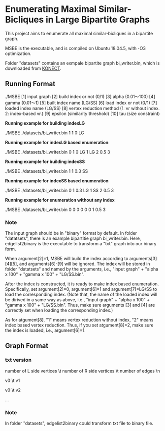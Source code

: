 # Enumerating Maximal Similar-Bicliques in Large Bipartite Graphs

This project aims to enumerate all maximal similar-bicliques in a bipartite graph.

MSBE is the executable, and is compiled on Ubuntu 18.04.5, with -O3 optimization.

Folder "datasets" contains an exmpale bipartite graph bi_writer.bin, which is downloaded from [KONECT](http://konect.cc/networks/dbpedia-writer/). 


## Running Format

./MSBE [1] input graph  [2] build index or not (0/1)  [3] alpha (0.01～100)  [4] gamma (0.01～1)  [5] built index name (LG/SS)  [6] load index or not (0/1)  [7] loaded index name (LG/SS)  [8] vertex reduction method (1: vr without index. 2: index-based vr.)  [9] epsilon (similarity threshold)  [10] tau (size constraint)

**Running example for building indexLG**

./MSBE ./datasets/bi_writer.bin 1 1 0 LG

**Running example for indexLG based enumeration**

./MSBE ./datasets/bi_writer.bin 0 1 0 LG 1 LG 2 0.5 3 

**Running example for building indexSS**

./MSBE ./datasets/bi_writer.bin 1 1 0.3 SS

**Running example for indexSS based enumeration**

./MSBE ./datasets/bi_writer.bin 0 1 0.3 LG 1 SS 2 0.5 3 

**Running example for enumeration without any index**

./MSBE ./datasets/bi_writer.bin 0 0 0 0 0 0 1 0.5 3


### Note

The input graph should be in "binary" format by default. In folder "datatsets", there is an example bipartitie graph bi_writer.bin. Here, edgelist2binary is the executable to transform a "txt" graph into our binary form.

When argument[2]=1, MSBE will build the index according to arguments[3][4][5], and arguments[6]-[9] will be ignored. The index will be stored in folder "datatsets" and named by the arguments, i.e., "input graph" + "alpha x 100" + "gamma x 100" + "LG/SS.bin". 

After the index is constructed, it is ready to make index based enumeration. Specifically, set argument[2]=0, argument[6]=1 and argument[7]=LG/SS to load the corresponding index. (Note that, the name of the loaded index will be dirived in a same way as above, i.e., "input graph" + "alpha x 100" + "gamma x 100" + "LG/SS.bin". Thus, make sure arguments [3] and [4] are correctly set when loading the corresponding index.)

As for atgument[8], "1" means vertex reduction without index, "2" means index based vertex reduction. Thus, if you set atgument[8]=2, make sure the index is loaded, i.e., argument[6]=1.


## Graph Format

### txt version

number of L side vertices \t number of R side vertices \t number of edges \n

v0 \t v1

v0 \t v2

...

### Note

In folder "datasets", edgelist2binary could transform txt file to binary file.
